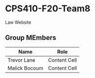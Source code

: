 # CPS410-F20-Team8
Law Website
## Group MEmbers
| Name  | Role |
| ------------- | ------------- |
| Trevor Lane  | Content Cell  |
| Malick Bocoum  | Content Cell  |

